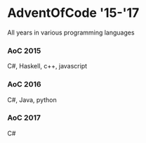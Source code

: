 # AdventOfCode '15-'17
All years in various programming languages

### AoC 2015
C#, Haskell, c++, javascript

### AoC 2016
C#, Java, python

### AoC 2017
C#
